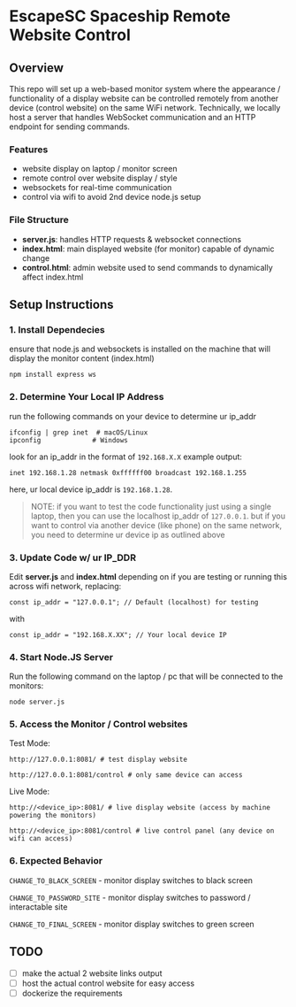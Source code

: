 # EscapeSC Spaceship Remote Website Control

## Overview
This repo will set up a web-based monitor system where the appearance / functionality of a display website can be controlled remotely from another device (control website) on the same WiFi network. Technically, we locally host a server that handles WebSocket communication and an HTTP endpoint for sending commands.

### Features
- website display on laptop / monitor screen
- remote control over website display / style
- websockets for real-time communication
- control via wifi to avoid 2nd device node.js setup

### File Structure
- **server.js**: handles HTTP requests & websocket connections
- **index.html**: main displayed website (for monitor) capable of dynamic change
- **control.html**: admin website used to send commands to dynamically affect index.html

## Setup Instructions

### 1. Install Dependecies
ensure that node.js and websockets is installed on the machine that will display the monitor content (index.html)
```
npm install express ws
```

### 2. Determine Your Local IP Address
run the following commands on your device to determine ur ip_addr
```
ifconfig | grep inet  # macOS/Linux
ipconfig             # Windows
```
look for an ip_addr in the format of `192.168.X.X` example output:
```
inet 192.168.1.28 netmask 0xffffff00 broadcast 192.168.1.255
```
here, ur local device ip_addr is `192.168.1.28`. 

> NOTE: if you want to test the code functionality just using a single laptop, then you can use the localhost ip_addr of `127.0.0.1`. but if you want to control via another device (like phone) on the same network, you need to determine ur device ip as outlined above

### 3. Update Code w/ ur IP_DDR
Edit **server.js** and **index.html** depending on if you are testing or running this across wifi network, replacing:
```
const ip_addr = "127.0.0.1"; // Default (localhost) for testing
```
with
```
const ip_addr = "192.168.X.XX"; // Your local device IP
```
### 4. Start Node.JS Server
Run the following command on the laptop / pc that will be connected to the monitors:
```
node server.js
```

### 5. Access the Monitor / Control websites
Test Mode:
```
http://127.0.0.1:8081/ # test display website

http://127.0.0.1:8081/control # only same device can access

```
Live Mode:
```
http://<device_ip>:8081/ # live display website (access by machine powering the monitors)

http://<device_ip>:8081/control # live control panel (any device on wifi can access)
```

### 6. Expected Behavior 
`CHANGE_TO_BLACK_SCREEN` - monitor display switches to black screen

`CHANGE_TO_PASSWORD_SITE` - monitor display switches to password / interactable site

`CHANGE_TO_FINAL_SCREEN` - monitor display switches to green screen


## TODO
- [ ] make the actual 2 website links output
- [ ] host the actual control website for easy access
- [ ] dockerize the requirements
